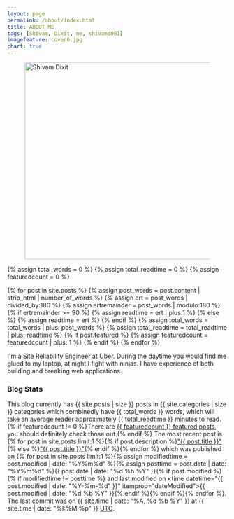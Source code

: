 ```yaml
---
layout: page
permalink: /about/index.html
title: ABOUT ME
tags: [Shivam, Dixit, me, shivamd001]
imagefeature: cover6.jpg
chart: true
---
```

<figure>
  <img src="{{ site.url }}/images/shivam-dixit.jpg" alt="Shivam Dixit" width="450">
</figure>

{% assign total_words = 0 %}
{% assign total_readtime = 0 %}
{% assign featuredcount = 0 %}

{% for post in site.posts %}
    {% assign post_words = post.content | strip_html | number_of_words %}
    {% assign ert = post_words | divided_by:180 %}
    {% assign ertremainder = post_words | modulo:180 %}
        {% if ertremainder >= 90 %}
            {% assign readtime = ert | plus:1 %}
        {% else %}
            {% assign readtime = ert %}
        {% endif %}
    {% assign total_words = total_words | plus: post_words %}
    {% assign total_readtime = total_readtime | plus: readtime %}
    {% if post.featured %}
    {% assign featuredcount = featuredcount | plus: 1 %}
    {% endif %}
{% endfor %}

I'm a Site Reliability Engineer at [Uber](https://www.uber.com). During the daytime you would find me glued to my laptop, at night I fight with ninjas. I have experience of both building and breaking web applications.

### Blog Stats

This blog currently has {{ site.posts | size }} posts in {{ site.categories | size }} categories which combinedly have {{ total_words }} words, which will take an average reader approximately {{ total_readtime }} minutes to read. {% if featuredcount != 0 %}There are <a href="{{ site.url }}/featured">{{ featuredcount }} featured posts</a>, you should definitely check those out.{% endif %} The most recent post is {% for post in site.posts limit:1 %}{% if post.description %}<a href="{{ site.url }}{{ post.url }}" data-toggle="tooltip" title="{{ post.description }}">"{{ post.title }}"</a>{% else %}<a href="{{ site.url }}{{ post.url }}" data-toggle="tooltip" title="{{ post.description }}" data-toggle="tooltip" title="Read more about {{ post.title }}">"{{ post.title }}"</a>{% endif %}{% endfor %} which was published on {% for post in site.posts limit:1 %}{% assign modifiedtime = post.modified | date: "%Y%m%d" %}{% assign posttime = post.date | date: "%Y%m%d" %}<time datetime="{{ post.date | date_to_xmlschema }}" class="post-time">{{ post.date | date: "%d %b %Y" }}</time>{% if post.modified %}{% if modifiedtime != posttime %} and last modified on <time datetime="{{ post.modified | date: "%Y-%m-%d" }}" itemprop="dateModified">{{ post.modified | date: "%d %b %Y" }}</time>{% endif %}{% endif %}{% endfor %}. The last commit was on {{ site.time | date: "%A, %d %b %Y" }} at {{ site.time | date: "%I:%M %p" }} [UTC](http://en.wikipedia.org/wiki/Coordinated_Universal_Time "Temps Universel Coordonné").
